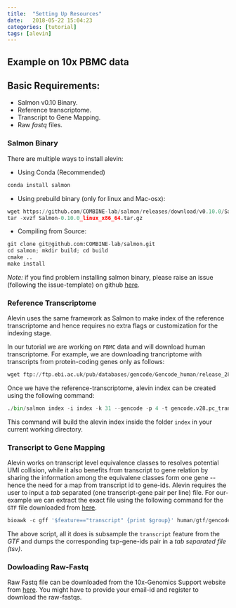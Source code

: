 ```yaml
---
title:  "Setting Up Resources"
date:   2018-05-22 15:04:23
categories: [tutorial]
tags: [alevin]
---
```

## Example on 10x PBMC data

## Basic Requirements:
* Salmon v0.10 Binary.
* Reference transcriptome.
* Transcript to Gene Mapping.
* Raw _fastq_ files.

### Salmon Binary
There are multiple ways to install alevin:

* Using Conda (Recommended)

```python
conda install salmon
```

* Using prebuild binary (only for linux and Mac-osx):

```python
wget https://github.com/COMBINE-lab/salmon/releases/download/v0.10.0/Salmon-0.10.0_linux_x86_64.tar.gz
tar -xvzf Salmon-0.10.0_linux_x86_64.tar.gz
```

* Compiling from Source:

```python
git clone git@github.com:COMBINE-lab/salmon.git
cd salmon; mkdir build; cd build
cmake ..
make install
```

*Note:* if you find problem installing salmon binary, please raise an issue (following the issue-template) on github [here](https://github.com/COMBINE-lab/salmon/issues).

### Reference Transcriptome

Alevin uses the same framework as Salmon to make index of the reference transcriptome and hence requires no extra flags or customization for the indexing stage.

In our tutorial we are working on `PBMC` data and will download human transcriptome. For example, we are downloading trancriptome with transcripts from protein-coding genes only as follows:

```python
wget ftp://ftp.ebi.ac.uk/pub/databases/gencode/Gencode_human/release_28/ gencode.v28.pc_transcripts.fa.gz
```

Once we have the reference-transcriptome, alevin index can be created using the following command:

```python
./bin/salmon index -i index -k 31 --gencode -p 4 -t gencode.v28.pc_transcripts.fa.gz
```
This command will build the alevin index inside the folder `index` in your current working directory.

### Transcript to Gene Mapping
Alevin works on transcript level equivalence classes to resolves potential UMI collision, while it also benefits from transcript to gene relation by sharing the information among the equivalene classes form one gene -- hence the need for a map from transcript id to gene-ids. Alevin requires the user to input a *tab* separated (one transcript-gene pair per line) file. For our-example we can extract the exact file using the following command for the `GTF` file downloaded from [here](ftp://ftp.ebi.ac.uk/pub/databases/gencode/Gencode_human/release_28/gencode.v28.basic.annotation.gtf.gz).

```python
bioawk -c gff '$feature=="transcript" {print $group}' human/gtf/gencode.v26.primary_assembly.annotation.gtf | awk -F ' ' '{print substr($4,2,length($4)-3) "\t" substr($2,2,length($2)-3)}' - > txp2gene.tsv
```

The above script, all it does is subsample the `transcript` feature from the *GTF* and dumps the corresponding txp-gene-ids pair in a _tab separated file (tsv)_.

### Dowloading Raw-Fastq

Raw Fastq file can be downloaded from the 10x-Genomics Support website from [here](https://support.10xgenomics.com/single-cell-gene-expression/datasets/2.1.0/pbmc4k). You might have to provide your email-id and register to download the raw-fastqs.